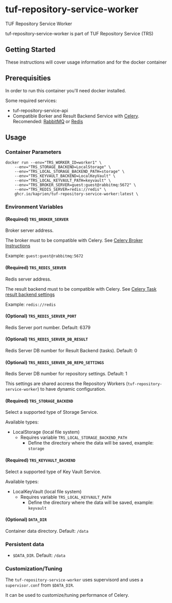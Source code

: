 # tuf-repository-service-worker

TUF Repository Service Worker

tuf-repository-service-worker is part of TUF Repository Service (TRS)

## Getting Started

These instructions will cover usage information and for the docker container

## Prerequisities


In order to run this container you'll need docker installed.

Some required services:

* tuf-repository-service-api
* Compatible Borker and Result Backend Service with
  [Celery](https://docs.celeryq.dev/en/stable/getting-started/backends-and-brokers/index.html).
  Recomended: [RabbitMQ](https://www.rabbitmq.com) or [Redis](https://redis.com)

## Usage

### Container Parameters

```shell
docker run --env="TRS_WORKER_ID=worker1" \
    --env="TRS_STORAGE_BACKEND=LocalStorage" \
    --env="TRS_LOCAL_STORAGE_BACKEND_PATH=storage" \
    --env="TRS_KEYVAULT_BACKEND=LocalKeyVault" \
    --env="TRS_LOCAL_KEYVAULT_PATH=keyvault" \
    --env="TRS_BROKER_SERVER=guest:guest@rabbitmq:5672" \
    --env="TRS_REDIS_SERVER=redis://redis" \
    ghcr.io/kaprien/tuf-repository-service-worker:latest \
```


### Environment Variables

#### (Required) `TRS_BROKER_SERVER`

Broker server address.

The broker must to be compatible with Celery.
See [Celery Broker Instructions](https://docs.celeryq.dev/en/stable/getting-started/backends-and-brokers/index.html#broker-instructions)

Example: `guest:guest@rabbitmq:5672`

#### (Required) `TRS_REDIS_SERVER`

Redis server address.

The result backend must to be compatible with Celery. See
[Celery Task result backend settings](https://docs.celeryq.dev/en/stable/userguide/configuration.html#task-result-backend-settings)

Example: `redis://redis`

#### (Optional) `TRS_REDIS_SERVER_PORT`

Redis Server port number. Default: 6379

#### (Optional) `TRS_REDIS_SERVER_DB_RESULT`

Redis Server DB number for Result Backend (tasks). Default: 0

#### (Optional) `TRS_REDIS_SERVER_DB_REPO_SETTINGS`

Redis Server DB number for repository settings. Default: 1

This settings are shared accress the Repository Workers
(``tuf-repository-service-worker``) to have dynamic configuration.

#### (Required) `TRS_STORAGE_BACKEND`

Select a supported type of Storage Service.

Available types:

* LocalStorage (local file system)
    - Requires variable ``TRS_LOCAL_STORAGE_BACKEND_PATH``
      - Define the directory where the data will be saved, example: `storage`

#### (Required) `TRS_KEYVAULT_BACKEND`

Select a supported type of Key Vault Service.

Available types:

* LocalKeyVault (local file system)
  - Requires variable ``TRS_LOCAL_KEYVAULT_PATH``
    - Define the directory where the data will be saved, example: `keyvault`


#### (Optional) `DATA_DIR`

Container data directory. Default: `/data`

### Persistent data

* `$DATA_DIR`. Default: `/data`

### Customization/Tuning

The `tuf-repository-service-worker` uses supervisord and uses a `supervisor.conf`
from `$DATA_DIR`.

It can be used to customize/tuning performance of Celery.
